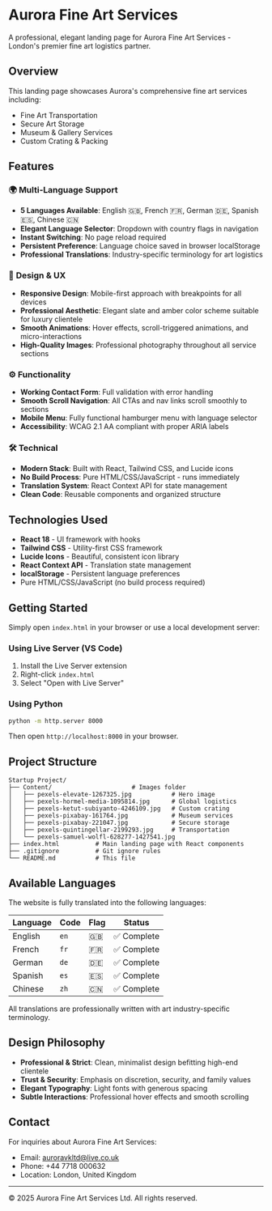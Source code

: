 # Aurora Fine Art Services

A professional, elegant landing page for Aurora Fine Art Services - London's premier fine art logistics partner.

## Overview

This landing page showcases Aurora's comprehensive fine art services including:
- Fine Art Transportation
- Secure Art Storage
- Museum & Gallery Services
- Custom Crating & Packing

## Features

### 🌍 **Multi-Language Support**
- **5 Languages Available**: English 🇬🇧, French 🇫🇷, German 🇩🇪, Spanish 🇪🇸, Chinese 🇨🇳
- **Elegant Language Selector**: Dropdown with country flags in navigation
- **Instant Switching**: No page reload required
- **Persistent Preference**: Language choice saved in browser localStorage
- **Professional Translations**: Industry-specific terminology for art logistics

### 🎨 **Design & UX**
- **Responsive Design**: Mobile-first approach with breakpoints for all devices
- **Professional Aesthetic**: Elegant slate and amber color scheme suitable for luxury clientele
- **Smooth Animations**: Hover effects, scroll-triggered animations, and micro-interactions
- **High-Quality Images**: Professional photography throughout all service sections

### ⚙️ **Functionality**
- **Working Contact Form**: Full validation with error handling
- **Smooth Scroll Navigation**: All CTAs and nav links scroll smoothly to sections
- **Mobile Menu**: Fully functional hamburger menu with language selector
- **Accessibility**: WCAG 2.1 AA compliant with proper ARIA labels

### 🛠️ **Technical**
- **Modern Stack**: Built with React, Tailwind CSS, and Lucide icons
- **No Build Process**: Pure HTML/CSS/JavaScript - runs immediately
- **Translation System**: React Context API for state management
- **Clean Code**: Reusable components and organized structure

## Technologies Used

- **React 18** - UI framework with hooks
- **Tailwind CSS** - Utility-first CSS framework
- **Lucide Icons** - Beautiful, consistent icon library
- **React Context API** - Translation state management
- **localStorage** - Persistent language preferences
- Pure HTML/CSS/JavaScript (no build process required)

## Getting Started

Simply open `index.html` in your browser or use a local development server:

### Using Live Server (VS Code)
1. Install the Live Server extension
2. Right-click `index.html`
3. Select "Open with Live Server"

### Using Python
```bash
python -m http.server 8000
```

Then open `http://localhost:8000` in your browser.

## Project Structure

```
Startup Project/
├── Content/                      # Images folder
│   ├── pexels-elevate-1267325.jpg           # Hero image
│   ├── pexels-hormel-media-1095814.jpg      # Global logistics
│   ├── pexels-ketut-subiyanto-4246109.jpg   # Custom crating
│   ├── pexels-pixabay-161764.jpg            # Museum services
│   ├── pexels-pixabay-221047.jpg            # Secure storage
│   ├── pexels-quintingellar-2199293.jpg     # Transportation
│   └── pexels-samuel-wolfl-628277-1427541.jpg
├── index.html          # Main landing page with React components
├── .gitignore          # Git ignore rules
└── README.md           # This file
```

## Available Languages

The website is fully translated into the following languages:

| Language | Code | Flag | Status |
|----------|------|------|--------|
| English | `en` | 🇬🇧 | ✅ Complete |
| French | `fr` | 🇫🇷 | ✅ Complete |
| German | `de` | 🇩🇪 | ✅ Complete |
| Spanish | `es` | 🇪🇸 | ✅ Complete |
| Chinese | `zh` | 🇨🇳 | ✅ Complete |

All translations are professionally written with art industry-specific terminology.

## Design Philosophy

- **Professional & Strict**: Clean, minimalist design befitting high-end clientele
- **Trust & Security**: Emphasis on discretion, security, and family values
- **Elegant Typography**: Light fonts with generous spacing
- **Subtle Interactions**: Professional hover effects and smooth scrolling

## Contact

For inquiries about Aurora Fine Art Services:
- Email: auroravkltd@live.co.uk
- Phone: +44 7718 000632
- Location: London, United Kingdom

---

© 2025 Aurora Fine Art Services Ltd. All rights reserved.
